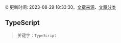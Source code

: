 :alarm_clock: 更新时间: 2023-08-29 18:33:30。[文章来源](/README.md)、[文章分类](/TAGS.md)

## TypeScript


> 关键字：`TypeScript`



